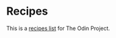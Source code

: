 # Recipes
This is a [recipes list](https://shakawillock.github.io/odin-recipes/) for The Odin Project.
